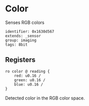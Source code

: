 # Color

Senses RGB colors

    identifier: 0x1630d567
    extends: _sensor
    group: imaging
    tags: 8bit

## Registers

    ro color @ reading {
        red: u0.16 /
        green: u0.16 /
        blue: u0.16 /
    }

Detected color in the RGB color space.
